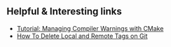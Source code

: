 ## Helpful & Interesting links
- [Tutorial: Managing Compiler Warnings with CMake](https://www.foonathan.net/2018/10/cmake-warnings/) 
- [How To Delete Local and Remote Tags on Git](https://devconnected.com/how-to-delete-local-and-remote-tags-on-git/)
